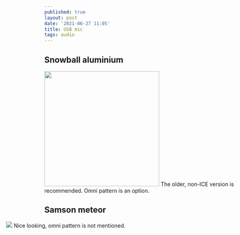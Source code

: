 ```yaml
---
published: true
layout: post
date: '2021-06-27 11:05'
title: USB mic
tags: audio 
---
```

## Snowball aluminium  
<img src="https://i.imgur.com/pDueCW6.png#anapH3OfgO8WFZC" style="mix-blend-mode: multiply; width: 300px;">  
The older, non-ICE version is recommended.  
Omni pattern is an option.

## Samson meteor  
<img src="https://i.imgur.com/MFdoCMj.png" style="mix-blend-mode: multiply; margin-left: -100px;">  
Nice looking, omni pattern is not mentioned.
